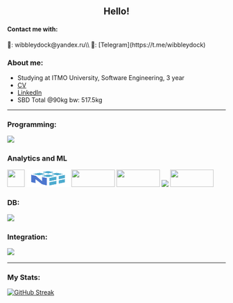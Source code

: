 <div id="greeting" align="center">
  <h2>Hello!</h2>
</div>

<div id="about" align="left">
  <h4>Contact me with:</h4>
  📧: wibbleydock@yandex.ru\\
  💬: [Telegram](https://t.me/wibbleydock)
</div>

### About me:
- Studying at ITMO University, Software Engineering, 3 year
- [CV](https://github.com/kvufee/popov_cv/blob/main/CV_rus.pdf)
- [LinkedIn](https://www.linkedin.com/in/alexey-popov-68a5a4331/)
- SBD Total @90kg bw: 517.5kg

---

<div id="skills", align="left">
<h3> Programming: </h3>
<img src="https://skillicons.dev/icons?i=python,cs&theme=light" />
<h3> Analytics and ML </h3>
<img  src="https://github.com/valohai/ml-logos/blob/master/scipy.svg" height="40" width="40"/>
<img  src="https://github.com/valohai/ml-logos/blob/master/numpy.svg" height="40" width="100"/>
<img  src="https://github.com/valohai/ml-logos/blob/master/pandas.svg" height="40" width="100"/>
<img  src="https://github.com/valohai/ml-logos/blob/master/spark.svg" height="40" width="100"/>
<img src="https://skillicons.dev/icons?i=tensorflow,pytorch&theme=light"/>
<img  src="https://github.com/valohai/ml-logos/blob/master/scikit-learn.svg" height="40" width="100"/>
<h3> DB: </h3>
<img src="https://skillicons.dev/icons?i=postgres,mysql&theme=light" />
<h3> Integration: </h3>
<img src="https://skillicons.dev/icons?i=git,vim,bash,linux,docker,latex&theme=light" />
</div>

---

### My Stats:
[![GitHub Streak](http://github-readme-streak-stats.herokuapp.com?user=kvufee&theme=dark&background=000000)](https://git.io/streak-stats)
